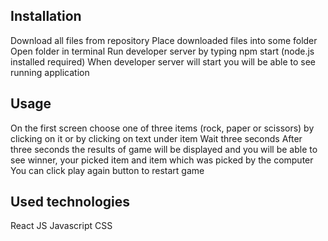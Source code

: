 ## Installation
Download all files from repository
Place downloaded files into some folder
Open folder in terminal
Run developer server by typing npm start (node.js installed required)
When developer server will start you will be able to see running application

## Usage

On the first screen choose one of three items (rock, paper or scissors) by clicking on it or by clicking on text under item
Wait three seconds
After three seconds the results of game will be displayed and you will be able to see winner, your picked item and item which was picked by the computer
You can click play again button to restart game

## Used technologies
React JS
Javascript
CSS
